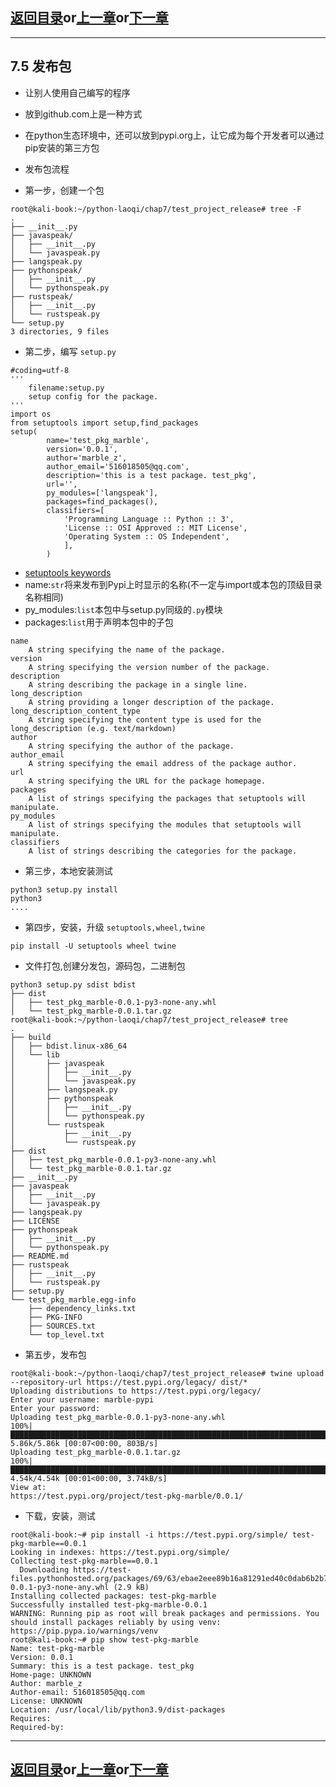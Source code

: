 ## [返回目录][catalogue]or[上一章][pre_chap]or[下一章][next_chap]
-----------------------------------------------------------------------------------


## 7.5 发布包

+ 让别人使用自己编写的程序
+ 放到github.com上是一种方式
+ 在python生态环境中，还可以放到pypi.org上，让它成为每个开发者可以通过pip安装的第三方包


+ 发布包流程
+ 第一步，创建一个包

```
root@kali-book:~/python-laoqi/chap7/test_project_release# tree -F
.
├── __init__.py
├── javaspeak/
│   ├── __init__.py
│   └── javaspeak.py
├── langspeak.py
├── pythonspeak/
│   ├── __init__.py
│   └── pythonspeak.py
├── rustspeak/
│   ├── __init__.py
│   └── rustspeak.py
└── setup.py
3 directories, 9 files
```


+ 第二步，编写 `setup.py`



```
#coding=utf-8
'''
    filename:setup.py
    setup config for the package.
'''
import os
from setuptools import setup,find_packages
setup(
        name='test_pkg_marble',
        version='0.0.1',
        author='marble_z',
        author_email='516018505@qq.com',
        description='this is a test package. test_pkg',
        url='',
        py_modules=['langspeak'],
        packages=find_packages(),
        classifiers=[
            'Programming Language :: Python :: 3',
            'License :: OSI Approved :: MIT License',
            'Operating System :: OS Independent',
            ],
        ) 
```

+ [setuptools keywords](https://setuptools.readthedocs.io/en/latest/references/keywords.html)
+ name:`str`将来发布到Pypi上时显示的名称(不一定与import或本包的顶级目录名称相同)
+ py_modules:`list`本包中与setup.py同级的`.py`模块
+ packages:`list`用于声明本包中的子包


```
name
    A string specifying the name of the package.
version
    A string specifying the version number of the package.
description
    A string describing the package in a single line.
long_description
    A string providing a longer description of the package.
long_description_content_type
    A string specifying the content type is used for the long_description (e.g. text/markdown)
author
    A string specifying the author of the package.
author_email
    A string specifying the email address of the package author.
url
    A string specifying the URL for the package homepage.
packages
    A list of strings specifying the packages that setuptools will manipulate.
py_modules
    A list of strings specifying the modules that setuptools will manipulate.
classifiers
    A list of strings describing the categories for the package.
```


+ 第三步，本地安装测试



```
python3 setup.py install
python3
....
```

+ 第四步，安装，升级 `setuptools,wheel,twine`


```
pip install -U setuptools wheel twine
```


+ 文件打包,创建分发包，源码包，二进制包



```
python3 setup.py sdist bdist
├── dist
│   ├── test_pkg_marble-0.0.1-py3-none-any.whl
│   └── test_pkg_marble-0.0.1.tar.gz
root@kali-book:~/python-laoqi/chap7/test_project_release# tree
.
├── build
│   ├── bdist.linux-x86_64
│   └── lib
│       ├── javaspeak
│       │   ├── __init__.py
│       │   └── javaspeak.py
│       ├── langspeak.py
│       ├── pythonspeak
│       │   ├── __init__.py
│       │   └── pythonspeak.py
│       └── rustspeak
│           ├── __init__.py
│           └── rustspeak.py
├── dist
│   ├── test_pkg_marble-0.0.1-py3-none-any.whl
│   └── test_pkg_marble-0.0.1.tar.gz
├── __init__.py
├── javaspeak
│   ├── __init__.py
│   └── javaspeak.py
├── langspeak.py
├── LICENSE
├── pythonspeak
│   ├── __init__.py
│   └── pythonspeak.py
├── README.md
├── rustspeak
│   ├── __init__.py
│   └── rustspeak.py
├── setup.py
└── test_pkg_marble.egg-info
    ├── dependency_links.txt
    ├── PKG-INFO
    ├── SOURCES.txt
    └── top_level.txt
```



+ 第五步，发布包



```
root@kali-book:~/python-laoqi/chap7/test_project_release# twine upload --repository-url https://test.pypi.org/legacy/ dist/*
Uploading distributions to https://test.pypi.org/legacy/
Enter your username: marble-pypi
Enter your password: 
Uploading test_pkg_marble-0.0.1-py3-none-any.whl
100%|█████████████████████████████████████████████████████████████████████████████████████████████| 5.86k/5.86k [00:07<00:00, 803B/s]
Uploading test_pkg_marble-0.0.1.tar.gz
100%|███████████████████████████████████████████████████████████████████████████████████████████| 4.54k/4.54k [00:01<00:00, 3.74kB/s]
View at:
https://test.pypi.org/project/test-pkg-marble/0.0.1/
```



+ 下载，安装，测试



```
root@kali-book:~# pip install -i https://test.pypi.org/simple/ test-pkg-marble==0.0.1
Looking in indexes: https://test.pypi.org/simple/
Collecting test-pkg-marble==0.0.1
  Downloading https://test-files.pythonhosted.org/packages/69/63/ebae2eee89b16a81291ed40c0dab6b2b775600366166fb4cbb1ca3196108/test_pkg_marble-0.0.1-py3-none-any.whl (2.9 kB)
Installing collected packages: test-pkg-marble
Successfully installed test-pkg-marble-0.0.1
WARNING: Running pip as root will break packages and permissions. You should install packages reliably by using venv: https://pip.pypa.io/warnings/venv                                         
root@kali-book:~# pip show test-pkg-marble
Name: test-pkg-marble
Version: 0.0.1
Summary: this is a test package. test_pkg
Home-page: UNKNOWN
Author: marble_z
Author-email: 516018505@qq.com
License: UNKNOWN
Location: /usr/local/lib/python3.9/dist-packages
Requires: 
Required-by: 
```






-----------------------------------------------------------------------------------
## [返回目录][catalogue]or[上一章][pre_chap]or[下一章][next_chap]
[catalogue]: ../2021-01-21-chap7.md
[pre_chap]: chap7_4_third_party_package.md
[next_chap]: ../2021-01-21-chap7.md
